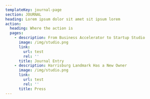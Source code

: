 ```yaml
---
templateKey: journal-page
section: JOURNAL
heading: Lorem ipsum dolor sit amet sit ipsum lorem
action:
  heading: Where the action is
  pages:
    - description: From Business Accelerator to Startup Studio
      image: /img/studio.png
      link:
        url: test
        rel: ''
      title: Journal Entry
    - description: Harrisburg Landmark Has a New Owner
      image: /img/studio.png
      link:
        url: test
        rel: ''
      title: Press
---
```


